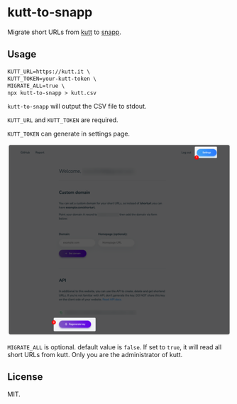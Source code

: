 # kutt-to-snapp

Migrate short URLs from [kutt](https://kutt.it) to [snapp](https://snapp.li/).

## Usage

```shell
KUTT_URL=https://kutt.it \
KUTT_TOKEN=your-kutt-token \
MIGRATE_ALL=true \
npx kutt-to-snapp > kutt.csv
```

`kutt-to-snapp` will output the CSV file to stdout.

`KUTT_URL` and `KUTT_TOKEN` are required.

`KUTT_TOKEN` can generate in settings page.

![settings page](./doc/kutt-generate-key.png)

`MIGRATE_ALL` is optional. default value is `false`. If set to `true`, it will read all short URLs from kutt. Only you are the administrator of kutt.

## License

MIT.
